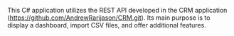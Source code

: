 This C# application utilizes the REST API developed in the CRM application (https://github.com/AndrewRarijason/CRM.git).
Its main purpose is to display a dashboard, import CSV files, and offer additional features.